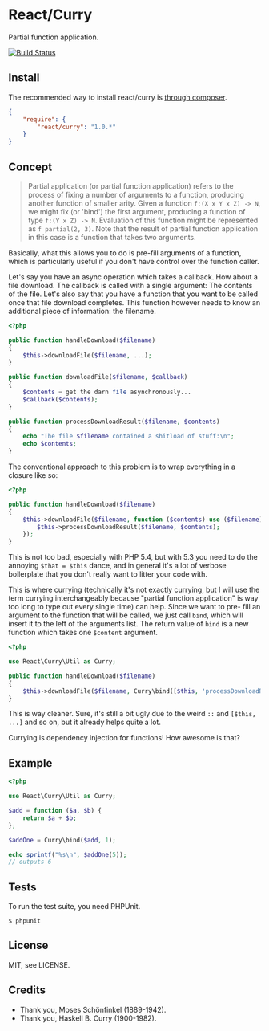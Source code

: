 # React/Curry

Partial function application.

[![Build Status](https://secure.travis-ci.org/reactphp/curry.png?branch=master)](http://travis-ci.org/reactphp/curry)

## Install

The recommended way to install react/curry is [through composer](http://getcomposer.org).

```JSON
{
    "require": {
        "react/curry": "1.0.*"
    }
}
```

## Concept

> Partial application (or partial function application) refers to the process
> of fixing a number of arguments to a function, producing another function of
> smaller arity. Given a function `f:(X x Y x Z) -> N`, we might fix (or
> 'bind') the first argument, producing a function of type `f:(Y x Z) -> N`.
> Evaluation of this function might be represented as `f partial(2, 3)`.
> Note that the result of partial function application in this case is a
> function that takes two arguments.

Basically, what this allows you to do is pre-fill arguments of a function,
which is particularly useful if you don't have control over the function
caller.

Let's say you have an async operation which takes a callback. How about a file
download. The callback is called with a single argument: The contents of the
file. Let's also say that you have a function that you want to be called once
that file download completes. This function however needs to know an
additional piece of information: the filename.

```php
<?php

public function handleDownload($filename)
{
    $this->downloadFile($filename, ...);
}

public function downloadFile($filename, $callback)
{
    $contents = get the darn file asynchronously...
    $callback($contents);
}

public function processDownloadResult($filename, $contents)
{
    echo "The file $filename contained a shitload of stuff:\n";
    echo $contents;
}
```

The conventional approach to this problem is to wrap everything in a closure
like so:

```php
<?php

public function handleDownload($filename)
{
    $this->downloadFile($filename, function ($contents) use ($filename) {
        $this->processDownloadResult($filename, $contents);
    });
}
```

This is not too bad, especially with PHP 5.4, but with 5.3 you need to do the
annoying `$that = $this` dance, and in general it's a lot of verbose
boilerplate that you don't really want to litter your code with.

This is where currying (technically it's not exactly currying, but I will use
the term currying interchangeably because "partial function application" is
way too long to type out every single time) can help. Since we want to pre-
fill an argument to the function that will be called, we just call `bind`,
which will insert it to the left of the arguments list. The return value of
`bind` is a new function which takes one `$content` argument.

```php
<?php

use React\Curry\Util as Curry;

public function handleDownload($filename)
{
    $this->downloadFile($filename, Curry\bind([$this, 'processDownloadResult'], $filename));
}
```

This is way cleaner. Sure, it's still a bit ugly due to the weird `::` and
`[$this, ...]` and so on, but it already helps quite a lot.

Currying is dependency injection for functions! How awesome is that?

## Example

```php
<?php

use React\Curry\Util as Curry;

$add = function ($a, $b) {
    return $a + $b;
};

$addOne = Curry\bind($add, 1);

echo sprintf("%s\n", $addOne(5));
// outputs 6
```

## Tests

To run the test suite, you need PHPUnit.

    $ phpunit

## License

MIT, see LICENSE.

## Credits

* Thank you, Moses Schönfinkel (1889-1942).
* Thank you, Haskell B. Curry (1900-1982).
